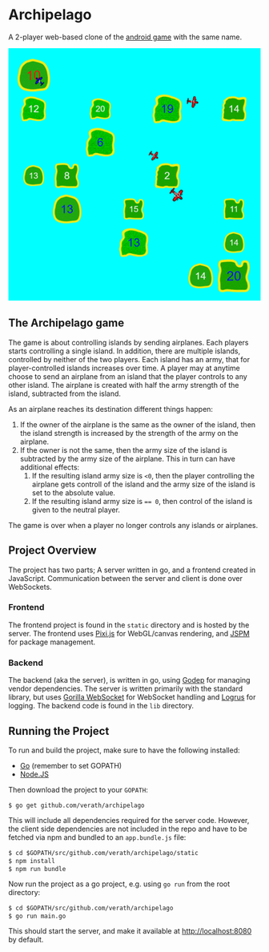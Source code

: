 # Archipelago

A 2-player web-based clone of the [android game](https://play.google.com/store/apps/details?id=com.sgg.archipelago_kr) with the same name.

![Screenshot Archipelago](.github/screenshot1.png)

## The Archipelago game

The game is about controlling islands by sending airplanes. Each players starts controlling a single island. In addition, there are multiple islands, controlled by neither of the two players. Each island has an army, that for player-controlled islands increases over time. A player may at anytime choose to send an airplane from an island that the player controls to any other island. The airplane is created with half the army strength of the island, subtracted from the island.

As an airplane reaches its destination different things happen:
  1. If the owner of the airplane is the same as the owner of the island, then the island strength is increased by the strength of the army on the airplane.
  2. If the owner is not the same, then the army size of the island is subtracted by the army size of the airplane. This in turn can have additional effects:
     1. If the resulting island army size is `<0`, then the player controlling the airplane gets controll of the island and the army size of the island is set to the absolute value.
     2. If the resulting island army size is `== 0`, then control of the island is given to the neutral player.

The game is over when a player no longer controls any islands or airplanes.

## Project Overview

The project has two parts; A server written in go, and a frontend created in JavaScript. Communication between the server and client is done over WebSockets.

### Frontend

The frontend project is found in the `static` directory and is hosted by the server. The frontend uses [Pixi.js](https://github.com/pixijs/pixi.js) for WebGL/canvas rendering, and [JSPM](jspm.io) for package management.

### Backend

The backend (aka the server), is written in go, using [Godep](https://github.com/tools/godep) for managing vendor dependencies. The server is written primarily with the standard library, but uses [Gorilla WebSocket](https://github.com/gorilla/websocket) for WebSocket handling and [Logrus](https://github.com/Sirupsen/logrus) for logging. The backend code is found in the `lib` directory.

## Running the Project

To run and build the project, make sure to have the following installed:
* [Go](https://golang.org/dl/) (remember to set GOPATH)
* [Node.JS](https://nodejs.org/en/download/)

Then download the project to your `GOPATH`:
```
$ go get github.com/verath/archipelago
```

This will include all dependencies required for the server code. However, the client side dependencies are not included in the repo and have to be fetched via npm and bundled to an `app.bundle.js` file:

```
$ cd $GOPATH/src/github.com/verath/archipelago/static
$ npm install
$ npm run bundle
```

Now run the project as a go project, e.g. using `go run` from the root directory:

```
$ cd $GOPATH/src/github.com/verath/archipelago
$ go run main.go
```

This should start the server, and make it available at [http://localhost:8080](http://localhost:8080) by default.
